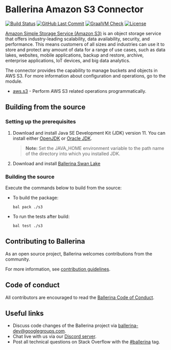 # Ballerina Amazon S3 Connector 
[![Build Status](https://travis-ci.org/ballerina-platform/module-ballerinax-aws.s3.svg?branch=master)](https://travis-ci.org/ballerina-platform/module-ballerinax-aws.s3)
[![GitHub Last Commit](https://img.shields.io/github/last-commit/ballerina-platform/module-ballerinax-aws.s3.svg)](https://github.com/ballerina-platform/module-ballerinax-aws.s3./commits/master)
[![GraalVM Check](https://github.com/ballerina-platform/module-ballerinax-aws.s3/actions/workflows/build-with-bal-test-native.yml/badge.svg)](https://github.com/ballerina-platform/module-ballerinax-aws.s3/actions/workflows/build-with-bal-test-native.yml)
[![License](https://img.shields.io/badge/License-Apache%202.0-blue.svg)](https://opensource.org/licenses/Apache-2.0)

[Amazon Simple Storage Service (Amazon S3)](https://aws.amazon.com/s3/) is an object storage service that offers industry-leading scalability, data availability, security, and performance. This means customers of all sizes and industries can use it to store and protect any amount of data for a range of use cases, such as data lakes, websites, mobile applications, backup and restore, archive, enterprise applications, IoT devices, and big data analytics.

The connector provides the capability to manage buckets and objects in AWS S3.
For more information about configuration and operations, go to the module.
- [aws.s3](s3/Module.md) -  Perform AWS S3 related operations programmatically.

## Building from the source
### Setting up the prerequisites
1. Download and install Java SE Development Kit (JDK) version 11. You can install either [OpenJDK](https://adoptopenjdk.net/) or [Oracle JDK](https://www.oracle.com/java/technologies/javase-jdk11-downloads.html).
 
   > **Note:** Set the JAVA_HOME environment variable to the path name of the directory into which you installed JDK.
 
2. Download and install [Ballerina Swan Lake](https://ballerina.io/)

### Building the source
 
Execute the commands below to build from the source:
* To build the package:
   ```   
   bal pack ./s3
   ```
* To run the tests after build:
   ```
   bal test ./s3
   ```
## Contributing to Ballerina
 
As an open source project, Ballerina welcomes contributions from the community.
 
For more information, see [contribution guidelines](https://github.com/ballerina-platform/ballerina-lang/blob/master/CONTRIBUTING.md).
 
## Code of conduct
 
All contributors are encouraged to read the [Ballerina Code of Conduct](https://ballerina.io/code-of-conduct).
 
## Useful links
 
* Discuss code changes of the Ballerina project via [ballerina-dev@googlegroups.com](mailto:ballerina-dev@googlegroups.com).
* Chat live with us via our [Discord server](https://discord.gg/ballerinalang).
* Post all technical questions on Stack Overflow with the [#ballerina](https://stackoverflow.com/questions/tagged/ballerina) tag.
 